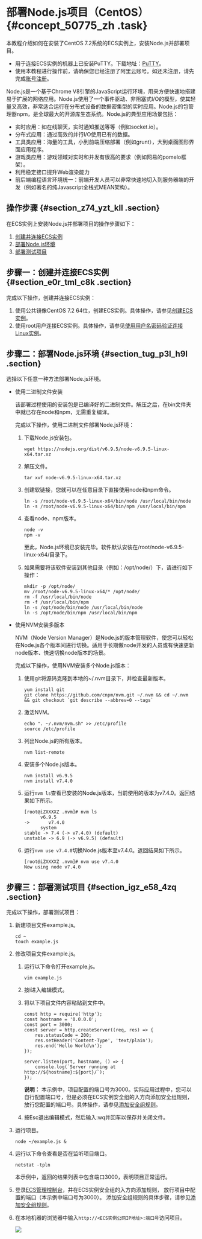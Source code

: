 # 部署Node.js项目（CentOS） {#concept_50775_zh .task}

本教程介绍如何在安装了CentOS 7.2系统的ECS实例上，安装Node.js并部署项目。

-   用于连接ECS实例的机器上已安装PuTTY。下载地址：[PuTTY](https://www.chiark.greenend.org.uk/~sgtatham/putty/)。
-   使用本教程进行操作前，请确保您已经注册了阿里云账号。如还未注册，请先完成[账号注册](https://account.alibabacloud.com/register/intl_register.htm)。

Node.js是一个基于Chrome V8引擎的JavaScript运行环境，用来方便快速地搭建易于扩展的网络应用。Node.js使用了一个事件驱动、非阻塞式I/O的模型，使其轻量又高效，非常适合运行在分布式设备的数据密集型的实时应用。Node.js的包管理器npm，是全球最大的开源库生态系统。Node.js的典型应用场景包括：

-   实时应用：如在线聊天，实时通知推送等等（例如socket.io）。
-   分布式应用：通过高效的并行I/O使用已有的数据。
-   工具类应用：海量的工具，小到前端压缩部署（例如grunt），大到桌面图形界面应用程序。
-   游戏类应用：游戏领域对实时和并发有很高的要求（例如网易的pomelo框架）。
-   利用稳定接口提升Web渲染能力
-   前后端编程语言环境统一：前端开发人员可以非常快速地切入到服务器端的开发（例如著名的纯Javascript全栈式MEAN架构）。

## 操作步骤 {#section_z74_yzt_kll .section}

在ECS实例上安装Node.js并部署项目的操作步骤如下：

1.  [创建并连接ECS实例](#section_e0r_tml_c8k)
2.  [部署Node.js环境](#section_tug_p3l_h9l)
3.  [部署测试项目](#section_igz_e58_4zq)

## 步骤一：创建并连接ECS实例 {#section_e0r_tml_c8k .section}

完成以下操作，创建并连接ECS实例：

1.  使用公共镜像CentOS 7.2 64位，创建ECS实例。具体操作，请参见[创建ECS实例](../intl.zh-CN/个人版快速入门/创建ECS实例.md#)。
2.  使用root用户连接ECS实例。具体操作，请参见[使用用户名密码验证连接Linux实例](../intl.zh-CN/实例/连接实例/连接Linux实例/使用用户名密码验证连接Linux实例.md#)。

## 步骤二：部署Node.js环境 {#section_tug_p3l_h9l .section}

选择以下任意一种方法部署Node.js环境。

-   使用二进制文件安装

    该部署过程使用的安装包是已编译好的二进制文件。解压之后，在bin文件夹中就已存在node和npm，无需重复编译。

    完成以下操作，使用二进制文件部署Node.js环境：

    1.  下载Node.js安装包。

        ``` {#codeblock_8zo_2bg_g1i}
        wget https://nodejs.org/dist/v6.9.5/node-v6.9.5-linux-x64.tar.xz
        ```

    2.  解压文件。

        ``` {#codeblock_1kx_q0s_7cd}
        tar xvf node-v6.9.5-linux-x64.tar.xz
        ```

    3.  创建软链接，您就可以在任意目录下直接使用node和npm命令。

        ``` {#codeblock_or6_4uz_0g6}
        ln -s /root/node-v6.9.5-linux-x64/bin/node /usr/local/bin/node
        ln -s /root/node-v6.9.5-linux-x64/bin/npm /usr/local/bin/npm
        ```

    4.  查看node、npm版本。

        ``` {#codeblock_wy9_9jx_9xx}
        node -v
        npm -v
        ```

        至此，Node.js环境已安装完毕。软件默认安装在/root/node-v6.9.5-linux-x64/目录下。

    5.  如果需要将该软件安装到其他目录（例如：/opt/node/）下，请进行如下操作：

        ``` {#codeblock_4lp_n3t_ho3}
        mkdir -p /opt/node/
        mv /root/node-v6.9.5-linux-x64/* /opt/node/
        rm -f /usr/local/bin/node
        rm -f /usr/local/bin/npm
        ln -s /opt/node/bin/node /usr/local/bin/node
        ln -s /opt/node/bin/npm /usr/local/bin/npm
        ```

-   使用NVM安装多版本

    NVM（Node Version Manager）是Node.js的版本管理软件，使您可以轻松在Node.js各个版本间进行切换。适用于长期做node开发的人员或有快速更新node版本、快速切换node版本的场景。

    完成以下操作，使用NVM安装多个Node.js版本：

    1.  使用git将源码克隆到本地的~/.nvm目录下，并检查最新版本。

        ``` {#codeblock_jwr_mwy_406}
        yum install git
        git clone https://github.com/cnpm/nvm.git ~/.nvm && cd ~/.nvm && git checkout `git describe --abbrev=0 --tags`
        ```

    2.  激活NVM。

        ``` {#codeblock_vp9_6oy_16w}
        echo ". ~/.nvm/nvm.sh" >> /etc/profile
        source /etc/profile
        ```

    3.  列出Node.js的所有版本。

        ``` {#codeblock_8dh_rk5_h2b}
        nvm list-remote
        ```

    4.  安装多个Node.js版本。

        ``` {#codeblock_ejc_bh1_dv2}
        nvm install v6.9.5
        nvm install v7.4.0
        ```

    5.  运行`nvm ls`查看已安装的Node.js版本，当前使用的版本为v7.4.0。返回结果如下所示。

        ``` {#codeblock_dns_3vf_f14}
        [root@iZXXXXZ .nvm]# nvm ls
              v6.9.5
        ->       v7.4.0
              system
        stable -> 7.4 (-> v7.4.0) (default)
        unstable -> 6.9 (-> v6.9.5) (default)
        ```

    6.  运行`nvm use v7.4.0`切换Node.js版本至v7.4.0。返回结果如下所示。

        ``` {#codeblock_lry_ylh_3q6}
        [root@iZXXXXZ .nvm]# nvm use v7.4.0
        Now using node v7.4.0
        ```


## 步骤三：部署测试项目 {#section_igz_e58_4zq .section}

完成以下操作，部署测试项目：

1.  新建项目文件example.js。 

    ``` {#codeblock_9zl_b7a_mna}
    cd ~
    touch example.js
    ```

2.  修改项目文件example.js。 
    1.  运行以下命令打开example.js。 

        ``` {#codeblock_lxg_3eo_kvh}
        vim example.js
        ```

    2.  按i进入编辑模式。
    3.  将以下项目文件内容粘贴到文件中。 

        ``` {#codeblock_n9u_2im_d02}
        const http = require('http');
        const hostname = '0.0.0.0';
        const port = 3000;
        const server = http.createServer((req, res) => { 
            res.statusCode = 200;
            res.setHeader('Content-Type', 'text/plain');
            res.end('Hello World\n');
        }); 
        
        server.listen(port, hostname, () => { 
            console.log(`Server running at http://${hostname}:${port}/`);
        });
        ```

        **说明：** 本示例中，项目配置的端口号为3000。实际应用过程中，您可以自行配置端口号，但是必须在ECS实例安全组的入方向添加安全组规则，放行您配置的端口号。具体操作，请参见[添加安全组规则](../intl.zh-CN/安全/安全组/添加安全组规则.md#)。

    4.  按Esc退出编辑模式，然后输入:wq并回车以保存并关闭文件。
3.  运行项目。 

    ``` {#codeblock_90o_q0j_lem}
    node ~/example.js &
    ```

4.  运行以下命令查看是否在监听项目端口。 

    ``` {#codeblock_9t9_jpx_49t}
    netstat -tpln
    ```

    本示例中，返回的结果列表中包含端口3000，表明项目正常运行。

5.  登录[ECS管理控制台](https://ecs.console.aliyun.com)，并在ECS实例安全组的入方向添加规则， 放行项目中配置的端口（本示例中端口号为3000）。 添加安全组规则的具体步骤，请参见[添加安全组规则](../intl.zh-CN/安全/安全组/添加安全组规则.md#)。
6.  在本地机器的浏览器中输入`http://<ECS实例公网IP地址>:端口号`访问项目。 

    ![](http://static-aliyun-doc.oss-cn-hangzhou.aliyuncs.com/assets/img/9770/156750422812144_zh-CN.png)


